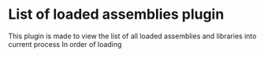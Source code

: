 # List of loaded assemblies plugin
This plugin is made to view the list of all loaded assemblies and libraries into current process In order of loading